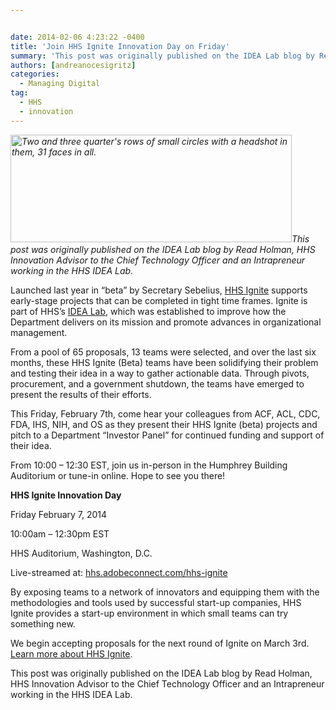 ```yaml
---


date: 2014-02-06 4:23:22 -0400
title: 'Join HHS Ignite Innovation Day on Friday'
summary: 'This post was originally published on the IDEA Lab blog by Read Holman, HHS&nbsp;Innovation Advisor to the Chief Technology Officer and an Intrapreneur working in the HHS IDEA Lab. Launched last year in &ldquo;beta&rdquo; by Secretary Sebelius,&nbsp;HHS Ignite&nbsp;supports early-stage projects that can be completed in tight time frames. Ignite is part of HHS&rsquo;s&nbsp;IDEA Lab, which'
authors: [andreanocesigritz]
categories:
  - Managing Digital
tag:
  - HHS
  - innovation
---
```


_[<img class="alignright  wp-image-127002" alt="Two and three quarter's rows of small circles with a headshot in them, 31 faces in all." src="https://s3.amazonaws.com/sitesusa/wp-content/uploads/sites/212/2014/02/HHS-IDEA-Lab-people.png" width="450" height="172" />](https://s3.amazonaws.com/sitesusa/wp-content/uploads/sites/212/2014/02/HHS-IDEA-Lab-people.png)This post was originally published on the IDEA Lab blog by Read Holman, HHS Innovation Advisor to the Chief Technology Officer and an Intrapreneur working in the HHS IDEA Lab._

Launched last year in “beta” by Secretary Sebelius, <a href="http://www.hhs.gov/idealab/pathways/hhs-ignite/" target="_blank">HHS Ignite</a> supports early-stage projects that can be completed in tight time frames. Ignite is part of HHS’s  <a href="http://www.hhs.gov/idealab/" target="_blank">IDEA Lab</a>, which was established to improve how the Department delivers on its mission and promote advances in organizational management.

From a pool of 65 proposals, 13 teams were selected, and over the last six months, these HHS Ignite (Beta) teams have been solidifying their problem and testing their idea in a way to gather actionable data. Through pivots, procurement, and a government shutdown, the teams have emerged to present the results of their efforts.

This Friday, February 7th, come hear your colleagues from ACF, ACL, CDC, FDA, IHS, NIH, and OS as they present their HHS Ignite (beta) projects and pitch to a Department “Investor Panel” for continued funding and support of their idea.

From 10:00 – 12:30 EST, join us in-person in the Humphrey Building Auditorium or tune-in online. Hope to see you there!

**HHS Ignite Innovation Day**
  
Friday February 7, 2014
  
10:00am – 12:30pm EST
  
HHS Auditorium, Washington, D.C.
  
Live-streamed at: <a href="https://hhs.adobeconnect.com/_a1020204752/hhs-ignite" target="_blank">hhs.adobeconnect.com/hhs-ignite</a>

By exposing teams to a network of innovators and equipping them with the methodologies and tools used by successful start-up companies, HHS Ignite provides a start-up environment in which small teams can try something new.

We begin accepting proposals for the next round of Ignite on March 3rd. <a href="http://www.hhs.gov/idealab/pathways/hhs-ignite/" target="_blank">Learn more about HHS Ignite</a>.

This post was originally published on the IDEA Lab blog by Read Holman, HHS Innovation Advisor to the Chief Technology Officer and an Intrapreneur working in the HHS IDEA Lab.

&nbsp;

<div>
</div>